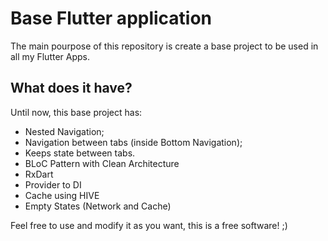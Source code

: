 # Base Flutter application

The main pourpose of this repository is create a base project to be used in all my Flutter Apps.

## What does it have?

Until now, this base project has:

- Nested Navigation;
- Navigation between tabs (inside Bottom Navigation);
- Keeps state between tabs.
- BLoC Pattern with Clean Architecture
- RxDart
- Provider to DI
- Cache using HIVE
- Empty States (Network and Cache)

Feel free to use and modify it as you want, this is a free software! ;)
